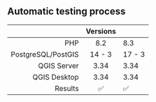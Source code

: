 ## Automatic testing process

|                      | Versions |        |
|---------------------:|:--------:|--------|
|                  PHP |   8.2    | 8.3    |
|   PostgreSQL/PostGIS |  14 - 3  | 17 - 3 |
|          QGIS Server |   3.34   | 3.34   |
|         QGIS Desktop |   3.34   | 3.34   |
|              Results |    ✅     | ✅      |
